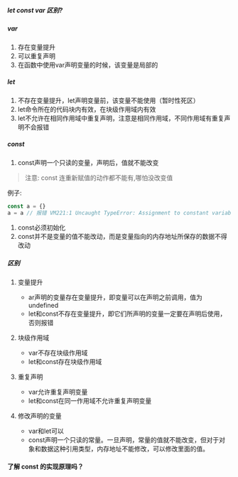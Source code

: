 ##### let const var 区别?

##### var

1. 存在变量提升
2. 可以重复声明
3. 在函数中使用var声明变量的时候，该变量是局部的

##### let

1. 不存在变量提升，let声明变量前，该变量不能使用（暂时性死区）
2. let命令所在的代码块内有效，在块级作用域内有效
3. let不允许在相同作用域中重复声明，注意是相同作用域，不同作用域有重复声明不会报错

##### const

1. const声明一个只读的变量，声明后，值就不能改变

> 注意: const 连重新赋值的动作都不能有,哪怕没改变值

例子:

```js
const a = {}
a = a // 报错 VM221:1 Uncaught TypeError: Assignment to constant variable.at <anonymous>:1:3
```



1. const必须初始化
2. const并不是变量的值不能改动，而是变量指向的内存地址所保存的数据不得改动

##### 区别

1. 变量提升
   + ar声明的变量存在变量提升，即变量可以在声明之前调用，值为undefined
   + let和const不存在变量提升，即它们所声明的变量一定要在声明后使用，否则报错
2. 块级作用域
   + var不存在块级作用域
   + let和const存在块级作用域
3. 重复声明
   + var允许重复声明变量
   + let和const在同一作用域不允许重复声明变量

4. 修改声明的变量
   + var和let可以
   + const声明一个只读的常量。一旦声明，常量的值就不能改变，但对于对象和数据这种引用类型，内存地址不能修改，可以修改里面的值。


#### 了解 const 的实现原理吗？